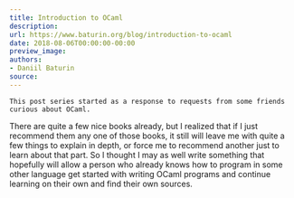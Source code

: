 ```yaml
---
title: Introduction to OCaml
description:
url: https://www.baturin.org/blog/introduction-to-ocaml
date: 2018-08-06T00:00:00-00:00
preview_image:
authors:
- Daniil Baturin
source:
---
```



    This post series started as a response to requests from some friends curious about OCaml.
There are quite a few nice books already, but I realized that if I just recommend them any one of those
books, it still will leave me with quite a few things to explain in depth, or force me to recommend another
just to learn about that part. So I thought I may as well write something that hopefully will allow
a person who already knows how to program in some other language get started with writing OCaml programs
and continue learning on their own and find their own sources.
    
